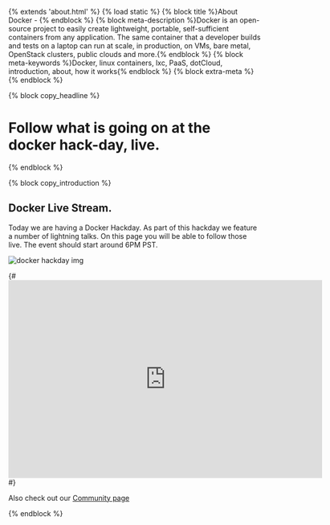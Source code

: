 {% extends 'about.html' %}
{% load static %}
{% block title %}About Docker - {% endblock %}
{% block meta-description %}Docker is an open-source project to easily create lightweight, portable, self-sufficient containers from any application. The same container that a developer builds and tests on a laptop can run at scale, in production, on VMs, bare metal, OpenStack clusters, public clouds and more.{% endblock %}
{% block meta-keywords %}Docker, linux containers, lxc, PaaS, dotCloud, introduction, about, how it works{% endblock %}
{% block extra-meta %}<meta http-equiv="refresh" content="300">{% endblock %}


{% block copy_headline %}
# Follow what is going on at the docker hack-day, live. #
{% endblock %}

{% block copy_introduction %}
## Docker Live Stream.

Today we are having a Docker Hackday. As part of this hackday we feature a number of lightning talks. On this page you will
    be able to follow those live. The event should start around 6PM PST.

<img src="{% static 'img/temp/docker_hackday_6.png' %}" alt="docker hackday img">

{#<iframe width="625" height="394" src="http://www.youtube.com/embed/vVPUx2Yx6O4" frameborder="0" allowfullscreen></iframe>#}

Also check out our <a href="{% url 'community' %}" class="" title="community page">Community page</a>

{% endblock %}